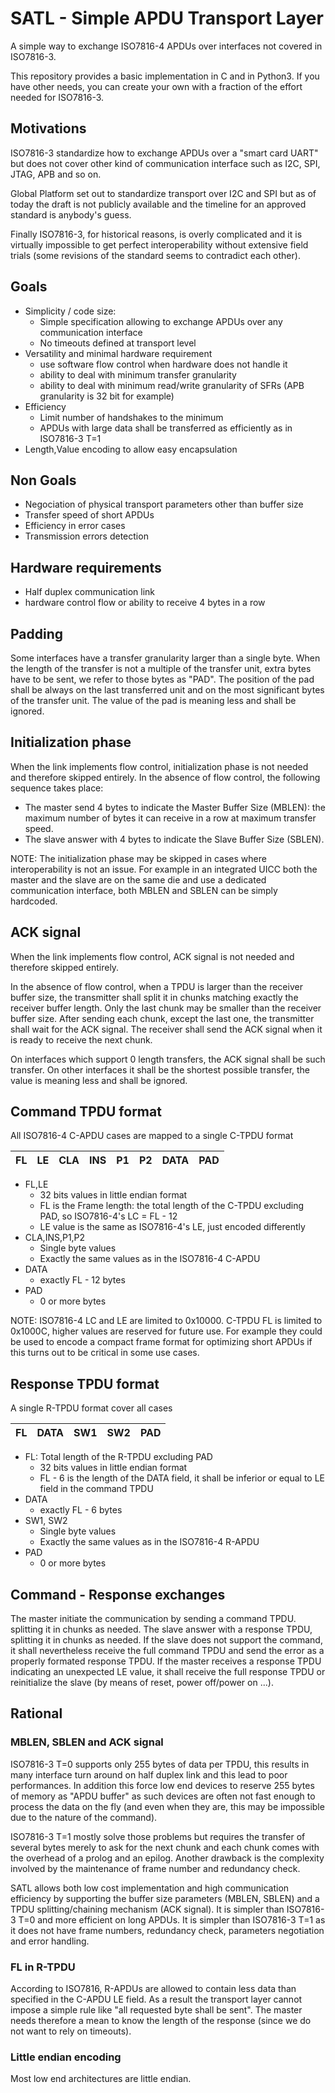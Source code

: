 # SATL - Simple APDU Transport Layer

A simple way to exchange ISO7816-4 APDUs over interfaces not covered
in ISO7816-3.

This repository provides a basic implementation in C and in Python3.
If you have other needs, you can create your own with a fraction of the effort needed for ISO7816-3.


## Motivations
ISO7816-3 standardize how to exchange APDUs over a "smart card UART" but does not cover
other kind of communication interface such as I2C, SPI, JTAG, APB and so on.

Global Platform set out to standardize transport over I2C and SPI but as of today the draft is not publicly available and the timeline for an approved standard is anybody's guess.

Finally ISO7816-3, for historical reasons, is overly complicated and it is virtually impossible to get perfect interoperability without extensive field trials (some revisions of the standard seems to contradict each other).

## Goals   
* Simplicity / code size:
  * Simple specification allowing to exchange APDUs over any communication interface
  * No timeouts defined at transport level
* Versatility and minimal hardware requirement
  * use software flow control when hardware does not handle it
  * ability to deal with minimum transfer granularity
  * ability to deal with minimum read/write granularity of SFRs (APB granularity is 32 bit for example)
* Efficiency
  * Limit number of handshakes to the minimum
  * APDUs with large data shall be transferred as efficiently as in ISO7816-3 T=1
* Length,Value encoding to allow easy encapsulation

## Non Goals
* Negociation of physical transport parameters other than buffer size
* Transfer speed of short APDUs
* Efficiency in error cases
* Transmission errors detection  

## Hardware requirements
* Half duplex communication link
* hardware control flow or ability to receive 4 bytes in a row

## Padding
Some interfaces have a transfer granularity larger than a single byte. When the length of the transfer is not a multiple of the transfer unit, extra bytes have to be sent, we refer to those bytes as "PAD". The position of the pad shall be always on the last transferred unit and on the most significant bytes of the transfer unit. The value of the pad is meaning less and shall be ignored.

## Initialization phase
When the link implements flow control, initialization phase is not needed and therefore skipped entirely. In the absence of flow control, the following
sequence takes place:

* The master send 4 bytes to indicate the Master Buffer Size (MBLEN): the maximum number of bytes it can receive in a row at maximum transfer speed.
* The slave answer with 4 bytes to indicate the Slave Buffer Size (SBLEN).

NOTE: The initialization phase may be skipped in cases where interoperability is not an issue. For example in an integrated UICC both the master and the slave are on the same die and use a dedicated communication interface, both MBLEN and SBLEN can be simply hardcoded.

## ACK signal
When the link implements flow control, ACK signal is not needed and therefore skipped entirely.

In the absence of flow control, when a TPDU is larger than the receiver buffer size, the transmitter shall split it in chunks matching exactly the receiver buffer length. Only the last chunk may be smaller than the receiver buffer size. After sending each chunk, except the last one, the transmitter shall wait for the ACK signal. The receiver shall send the ACK signal when it is ready to receive the next chunk.

On interfaces which support 0 length transfers, the ACK signal shall be such transfer. On other interfaces it shall be the shortest possible transfer, the value is meaning less and shall be ignored.

## Command TPDU format
All ISO7816-4 C-APDU cases are mapped to a single C-TPDU format

|FL |LE |CLA|INS|P1 |P2 |DATA |PAD|
|-  |-  |-  |-  |-  |-  |-    |-  |

* FL,LE
  * 32 bits values in little endian format
  * FL is the Frame length: the total length of the C-TPDU excluding PAD, so ISO7816-4's LC = FL - 12
  * LE value is the same as ISO7816-4's LE, just encoded differently
* CLA,INS,P1,P2
  * Single byte values
  * Exactly the same values as in the ISO7816-4 C-APDU
* DATA
  * exactly FL - 12 bytes
* PAD
  * 0 or more bytes

NOTE: ISO7816-4 LC and LE are limited to 0x10000. C-TPDU FL is limited to 0x1000C, higher values are
reserved for future use. For example they could be used to encode a compact frame format for optimizing
short APDUs if this turns out to be critical in some use cases.

## Response TPDU format
A single R-TPDU format cover all cases

|FL |DATA  |SW1   |SW2   | PAD |
|-  |-     |-     |-     |-    |

* FL: Total length of the R-TPDU excluding PAD
  * 32 bits values in little endian format
  * FL - 6 is the length of the DATA field, it shall be inferior or equal to LE field in the command TPDU
* DATA
  * exactly FL - 6 bytes
* SW1, SW2
  * Single byte values
  * Exactly the same values as in the ISO7816-4 R-APDU
* PAD
  * 0 or more bytes

## Command - Response exchanges

The master initiate the communication by sending a command TPDU. splitting it in chunks as needed. The slave answer with a response TPDU, splitting it in chunks as needed. If the slave does not support the command, it shall nevertheless receive the full command TPDU and send the error as a properly formated response TPDU. If the master receives a response TPDU indicating an unexpected LE value, it shall receive the full response TPDU or reinitialize the slave (by means of reset, power off/power on ...).

## Rational
### MBLEN, SBLEN and ACK signal
ISO7816-3 T=0 supports only 255 bytes of data per TPDU, this results in many interface turn around on half duplex link and this lead to poor performances. In addition this force low end devices to reserve 255 bytes of memory as "APDU buffer" as such devices are often not fast enough to process the data on the fly (and even when they are, this may be impossible due to the nature of the command).

ISO7816-3 T=1 mostly solve those problems but requires the transfer of several bytes merely to ask for the next chunk and each chunk comes with the overhead of a prolog and an epilog. Another drawback is the complexity
involved by the maintenance of frame number and redundancy check.

SATL allows both low cost implementation and high communication efficiency by supporting the buffer size parameters (MBLEN, SBLEN) and a TPDU splitting/chaining mechanism (ACK signal). It is simpler than ISO7816-3 T=0 and more efficient on long APDUs. It is simpler than ISO7816-3 T=1 as it does not have frame numbers,
redundancy check, parameters negotiation and error handling.

### FL in R-TPDU
According to ISO7816, R-APDUs are allowed to contain less data than specified in
the C-APDU LE field. As a result the transport layer cannot impose a simple
rule like "all requested byte shall be sent". The master needs therefore a mean
to know the length of the response (since we do not want to rely on timeouts).  

### Little endian encoding
Most low end architectures are little endian.
